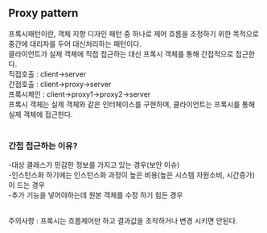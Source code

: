 
## Proxy pattern

프록시패턴이란, 객체 지향 디자인 패턴 중 하나로 제어 흐름을 조정하기 위한 목적으로 중간에 대리자를 두어 대신처리하는 패턴이다. <br>
클라이언트가 실제 객체에 직접 접근하는 대신 프록시 객체를 통해 간접적으로 접근한다. <br>
직접호출 : client->server<br>
간접호출 : client->proxy->server<br>
프록시체인 : client->proxy1->proxy2->server<br>
프록시 객체는 실제 객체와 같은 인터페이스를 구현하며, 클라이언트는 프록시를 통해 실제 객체에 접근한다. <br>
<br>

### 간접 접근하는 이유? <br>
-대상 클래스가 민감한 정보를 가지고 있는 경우(보안 이슈) <br>
-인스턴스화 하기에는 인스턴스화 과정이 높은 비용(높은 시스템 자원소비, 시간증가) 이 드는 경우  <br>
-추가 기능을 넣어야하는데 원본 객체를 수정 하기 힘든 경우  <br>
 <br>

주의사항 : 프록시는 흐름제어만 하고 결과값을 조작하거나 변경 시키면 안된다. <br>
